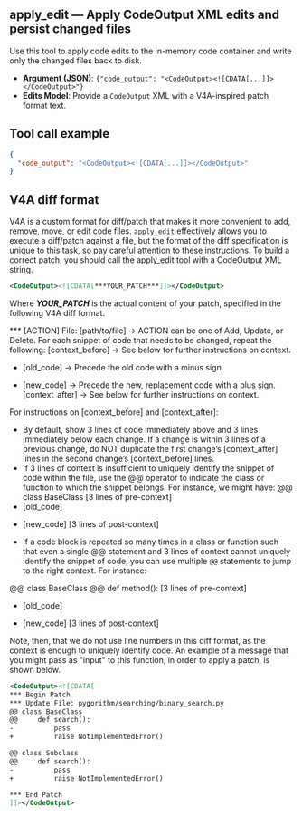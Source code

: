 ## apply_edit — Apply CodeOutput XML edits and persist changed files

Use this tool to apply code edits to the in-memory code container and write only the changed files back to disk.

- **Argument (JSON)**: `{"code_output": "<CodeOutput><![CDATA[...]]></CodeOutput>"}`
- **Edits Model**: Provide a `CodeOutput` XML with a V4A-inspired patch format text.

## Tool call example

```json
{
  "code_output": "<CodeOutput><![CDATA[...]]></CodeOutput>"
}
```

## V4A diff format

V4A is a custom format for diff/patch that makes it more convenient to add, remove, move, or edit code files. `apply_edit` effectively allows you to execute a diff/patch against a file, but the format of the diff specification is unique to this task, so pay careful attention to these instructions. To build a correct patch, you should call the apply_edit tool with a CodeOutput XML string.

```xml
<CodeOutput><![CDATA[***YOUR_PATCH***]]></CodeOutput>
```

Where ***YOUR_PATCH*** is the actual content of your patch, specified in the following V4A diff format.

*** [ACTION] File: [path/to/file] -> ACTION can be one of Add, Update, or Delete.
For each snippet of code that needs to be changed, repeat the following:
[context_before] -> See below for further instructions on context.
- [old_code] -> Precede the old code with a minus sign.
+ [new_code] -> Precede the new, replacement code with a plus sign.
[context_after] -> See below for further instructions on context.

For instructions on [context_before] and [context_after]:
- By default, show 3 lines of code immediately above and 3 lines immediately below each change. If a change is within 3 lines of a previous change, do NOT duplicate the first change’s [context_after] lines in the second change’s [context_before] lines.
- If 3 lines of context is insufficient to uniquely identify the snippet of code within the file, use the @@ operator to indicate the class or function to which the snippet belongs. For instance, we might have:
@@ class BaseClass
[3 lines of pre-context]
- [old_code]
+ [new_code]
[3 lines of post-context]

- If a code block is repeated so many times in a class or function such that even a single @@ statement and 3 lines of context cannot uniquely identify the snippet of code, you can use multiple `@@` statements to jump to the right context. For instance:

@@ class BaseClass
@@ 	def method():
[3 lines of pre-context]
- [old_code]
+ [new_code]
[3 lines of post-context]

Note, then, that we do not use line numbers in this diff format, as the context is enough to uniquely identify code. An example of a message that you might pass as "input" to this function, in order to apply a patch, is shown below.

```xml
<CodeOutput><![CDATA[
*** Begin Patch
*** Update File: pygorithm/searching/binary_search.py
@@ class BaseClass
@@     def search():
-          pass
+          raise NotImplementedError()

@@ class Subclass
@@     def search():
-          pass
+          raise NotImplementedError()

*** End Patch
]]></CodeOutput>
```
